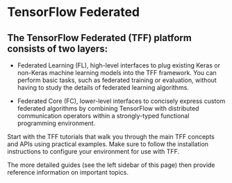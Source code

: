 # TensorFlow Federated

## The TensorFlow Federated (TFF) platform consists of two layers:

- Federated Learning (FL), high-level interfaces to plug existing Keras or non-Keras machine learning models into the TFF framework. You can perform basic tasks, such as federated training or evaluation, without having to study the details of federated learning algorithms.

- Federated Core (FC), lower-level interfaces to concisely express custom federated algorithms by combining TensorFlow with distributed communication operators within a strongly-typed functional programming environment.

Start with the TFF tutorials that walk you through the main TFF concepts and APIs using practical examples. Make sure to follow the installation instructions to configure your environment for use with TFF.

The more detailed guides (see the left sidebar of this page) then provide reference information on important topics.
